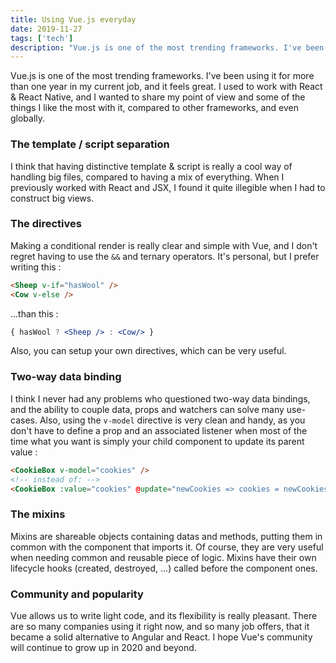 ```yaml
---
title: Using Vue.js everyday
date: 2019-11-27
tags: ['tech']
description: "Vue.js is one of the most trending frameworks. I've been using it everyday for more than one year, and it feels great. Here are some of the things I like the most with it..."
---
```


Vue.js is one of the most trending frameworks. I've been using it for more than one year in my current job, and it feels great. I used to work with React & React Native, and I wanted to share my point of view and some of the things I like the most with it, compared to other frameworks, and even globally.  

### The template / script separation

I think that having distinctive template & script is really a cool way of handling big files, compared to having a mix of everything.
When I previously worked with React and JSX, I found it quite illegible when I had to construct big views.  

### The directives

Making a conditional render is really clear and simple with Vue, and I don't regret having to use the `&&` and ternary operators.
It's personal, but I prefer writing this :

```html
<Sheep v-if="hasWool" />
<Cow v-else />
```

...than this :

```jsx
{ hasWool ? <Sheep /> : <Cow/> }
```

Also, you can setup your own directives, which can be very useful.  

### Two-way data binding

I think I never had any problems who questioned two-way data bindings, and the ability to couple data, props and watchers can solve
many use-cases. Also, using the `v-model` directive is very clean and handy, as you don't have to define a prop and an associated listener when most of the time what you want is simply your child component to update its parent value :

```html
<CookieBox v-model="cookies" />
<!-- instead of: -->
<CookieBox :value="cookies" @update="newCookies => cookies = newCookies" />  
```  

### The mixins

Mixins are shareable objects containing datas and methods, putting them in common with the component that imports it.
Of course, they are very useful when needing common and reusable piece of logic. Mixins have their own lifecycle hooks
(created, destroyed, ...) called before the component ones.  

### Community and popularity

Vue allows us to write light code, and its flexibility is really pleasant. There are so many companies using it right now, and so many job offers,
that it became a solid alternative to Angular and React. I hope Vue's community will continue to grow up in 2020 and beyond.

